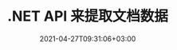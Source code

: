---
############################# Static ############################
layout: "product"
date: 2021-04-27T09:31:06+03:00
draft: false

product: "Parser"
product_tag: "parser"
platform: ".NET"
platform_tag: "net"

############################# Head ############################
head_title: ".NET 解析 API 从 PDF Word Excel 中提取文本图像元数据"
head_description: "C# .NET 文档解析 API，用于从数据库、PDF、Word、Excel、演示文稿、Web、电子邮件、EPUB 和 zip 文件格式中提取文本、图像、元数据和编码."

############################# Header ############################
title: ".NET API 来提取文档数据"
description: "从 .NET 应用程序中的文档、电子表格、演示文稿、电子邮件和档案中提取图像、原始或格式化文本和元数据。"
button:
    enable: true

############################# SubMenu ############################
submenu:
    enable: true
    
    left:
        img_alt: "GroupDocs.Parser for .NET"
        image: "/border/groupdocs-parser-net.svg"
        product: "GroupDocs.Parser"
        platform: ".NET"

    middle:
        button:
            # button loop
            - link: "#overview"
              text: "概述"

            # button loop
            - link: "#features"
              text: "特征"

            # button loop
            - link: "#support"
              text: "Support"

            # button loop
            - link: "https://products.groupdocs.app/parser"
              text: "Live Demo"

            # button loop
            - link: "https://purchase.groupdocs.com/pricing/parser/net"
              text: "价钱"

    right:
        link_download: "https://downloads.groupdocs.com/parser"
        link_learn: "https://docs.groupdocs.com/parser/net/"
        link_buy: "https://purchase.groupdocs.com"

############################# 概述 ############################
overview:
    enable: true
    content: |
      GroupDocs.Parser for .NET 是一个文本、元数据和图像提取器 API，用于使用 C#、ASP.NET 和其他 .NET 技术开发的业务应用程序。它支持从支持格式的文件中提取原始、格式化和结构化文本以及元数据。通过 GroupDocs.Parser for .NET，您的应用程序还可以对流行格式的受密码保护的文档进行解析，例如文字处理文档、Excel 电子表格、PowerPoint 演示文稿、OneNote、PDF 文件和 ZIP 档案。
    tabs:
      enable: true
      
      ## TAB ONE ##
      tab_one:
        description: |
          以下是 .NET 的 GroupDocs.Parser 的概述：
      
        left:
          enable: true
          icon: "fas fa-tools"
          title: "特征"
          content: |
            * 提取图像
            * 提取原始文本
            * 提取格式化文本
            * 提取结构化文本
            * 提取元数据
            * 从 ZIP 文件中的文件中提取
            * 搜索提取
            * 使用文本格式化程序提取
            * 检测编码标准
            * 检测媒体类型
        
        right:
          enable: true
          icon: "fab fa-html5"
          title: "API"
          content: |
            * 获取输入文件
            * 获取原始或格式化文本
            * 获取元数据
      
      ## TAB TWO ##
      tab_two:
        description: |
          GroupDocs.Parser for .NET 支持以下 [文档文件格式](https://docs.groupdocs.com/parser/net/supported-document-formats/)：

        left:
          enable: true
          table:
            # table loop
            - title: "文本提取"
              content: |
                * **文本**：DOC、DOCX、DOT、DOTM、DOTX、DOCM、RTF、ODT、OTT、TXT、MD、WordprocessingML (XML)
                * **电子表格**：XLS、XLSX、CSV、XLSM、XLSB、ODS、SpreadsheetML (XML)、XLT、XLTX、XLTM、OTS、XLA、XLAM、TSV
                * **演示文稿**：PPT、PPTX、PPTM、PPS、PPSX、PPSM、POT、POTX、POTM、ODP、OTP
                * **OneNote**：一个
                * **电子邮件**：MSG、EML、EMLX、PST、OST、MS EXCHANGE SERVER、POP、IMAP
                * **电子出版**：EPUB、FB2
                * **便携式文档**：PDF、PDF 包、加密 PDF
                * **基于DOM的**：XML、HTML、XHTML、MHTML
                * **压缩和包装**：ZIP、CHM
                * **数据库**：ADO.NET

            # table loop
            - title: "编码检测"
              content: |
                * **BOM**：UTF32 LE、UTF32 BE、UTF16 LE、UTF16 BE、UTF8 和 UTF7
                * **内容**：UTF32 LE、UTF32 BE、UTF16 LE、UTF16 BE、UTF8 和 ANSI

        right:
          enable: true
          table:
            # table loop
            - title: "元数据提取"
              content: |
                * **文本**：DOC、DOCX、DOT、DOTX、DOTM、OTT、ODT
                * **电子表格**：XLS、XLSX、XLT、XLTX、XLTM、XLA、XLAM、OTS、ODS
                * **演示文稿**：PPT、PPTX、POT、POTX、POTM、PPSM、PPTM、OTP、ODP
                * **电子邮件**：味精、EML、EMLX
                * **电子出版**：EPUB、FB2
                * **其他**：PDF

            # table loop
            - title: "Text & 元数据提取"
              content: |
                * **模板**：DOTX、POTX
                * **启用宏的模板**：DOTM、POTM、PPSM、PPTM
                * **OpenDocument 模板**：OTT

            # table loop
            - title: "图像提取"
              content: |
                * **文本**：DOC、DOCX、DOCM、RTF、DOT、DOTM、DOTX、ODT
                * **电子表格**：XLS、XLSX、XLSM、XLSB、ODS、XLT、XLTM、XLTX
                * **演示文稿**：PPT、PPTX、PPTM、ODP、POT、POTM、POTX、PPS、PPSX、PPSM
                * **便携式文档**：PDF、POT、POTM、POTX
                * **电子书**：CHM、EPUB、FB2
                * **标记**：HTML

      ## TAB THREE ##
      tab_three:
        description: |
          GroupDocs.Parser for .NET 支持以下操作系统、框架和包管理器:
        
        left:
          enable: true
          table:
            # table loop
            - icon: "fab fa-windows"
              title: "操作系统"
              content: |
                * Windows Desktop
                * Windows Server
                * Windows Azure
                * Linux

            # table loop
            - icon: "fas fa-code"
              title: "支持的框架"
              content: |
                * .NET Framework 2.0 或更高版本
                * Mono 框架 1.2 或更高版本
                * .NET 标准 2.0
                * .NET Core 2.0

        right:
          enable: true
          table:
            # table loop
            - icon: "fas fa-box"
              title: "包管理器"
              content: |
                * NuGet

            # table loop
            - icon: "fas fa-tools"
              title: "开发环境"
              content: |
                * Microsoft Visual Studio
                * Xamarin.Android
                * Xamarin.IOS
                * Xamarin.Mac
                * MonoDevelop

############################# 特征 ############################
features:
    enable: true
    title: "GroupDocs.Parser for .NET 特征"

    feature:
      # feature loop
      - icon: "fas fa-copy"
        content: "统计单个或多个文件中的单词出现次数"

      # feature loop
      - icon: "fas fa-eye"
        content: "从 Excel 工作表和演示模板中提取文本和元数据"

      # feature loop
      - icon: "fas fa-bolt"
        content: "在不安装文档阅读器的情况下从文件或流中提取文本内容"
      
      # feature loop
      - icon: "fas fa-file-powerpoint"
        content: "使用快速或标准文本提取模式从文档中获取格式化文本"

      # feature loop
      - icon: "fas fa-code"
        content: "检测受密码保护的 XML 文档的媒体类型并从中提取文本"

      # feature loop
      - icon: "fas fa-cloud"
        content: "以编程方式从电子邮件和附件中获取格式化文本"

      # feature loop
      - icon: "fas fa-remove-format"
        content: "从 OneNote 文档的单页或多页中提取文本"

      # feature loop
      - icon: "fas fa-comment-slash"
        content: "从 PDF、MS Word、Excel 和演示文档中提取数据"

      # feature loop
      - icon: "fas fa-location-arrow"
        content: "从 PDF 表单中提取数据并从简单的 PDF 文件或 PDF 组合文档中提取文本"

      # feature loop
      - icon: "fas fa-border-all"
        content: "从 PowerPoint 演示文稿中获取格式化文本或从特定幻灯片中删除文本"

      # feature loop
      - icon: "fas fa-wrench"
        content: "从 Excel 电子表格的单元格、行和列中收集原始或格式化文本"

      # feature loop
      - icon: "fas fa-columns"
        content: "从 Word 文档中提取原始或 HTML 格式的文本"

      # feature loop
      - icon: "fas fa-file-word"
        content: "HTML Formatter 支持段落、超链接、字体、标题、列表和表格的格式化"

      # feature loop
      - icon: "fas fa-envelope"
        content: "从 EPUB、CHM、Markdown 和 FB2 文件中提取单个句子或整个文本"

      # feature loop
      - icon: "fas fa-print"
        content: "摘自数据库、PDF、EPUB、CHM 和文字处理文档的目录"

      # feature loop
      - icon: "fas fa-file-archive"
        content: "提取具有完整内容结构的文本并从文档中摘录突出显示的文本"

      # feature loop
      - icon: "fas fa-lock"
        content: "从文档中获取文本区域进行分析并从支持的文档格式中提取元数据"

      # feature loop
      - icon: "fas fa-file-code"
        content: "从支持的格式中获取所有或选定的图像并旋转提取的图像"
      
      # feature loop
      - icon: "fas fa-fill-drip"
        content: "从 Zip 档案和 OST 容器中的文件中取出文本并检测 ZIP 容器项目的文件类型"

      # feature loop
      - icon: "fas fa-file-excel"
        content: "从电子邮件容器（Exchange Web 服务器、POP3、IMAP）获取数据"

      # feature loop
      - icon: "fas fa-heading"
        content: "在文档中搜索简单文本、整个单词和正则表达式"

      # feature loop
      - icon: "fas fa-project-diagram"
        content: "准备文档模板，从文档中提取数据并分析数据字段和表格"

      # feature loop
      - icon: "fas fa-cube"
        content: "在文档中搜索和提取突出显示的表达式"

      # feature loop
      - icon: "fab fa-uncharted"
        content: "使用纯文本格式化程序（简单和 ASCII）或 Markdown 格式化程序获取文本"

      # feature loop
      - icon: "fab fa-uncharted"
        content: "Markdown Formatter 支持字体、超链接、标题、列表和表格的格式化"

      # feature loop
      - icon: "fab fa-uncharted"
        content: "使用边缘、角度和交叉点执行自定义格式以格式化纯文本"

      # feature loop
      - icon: "fab fa-uncharted"
        content: "通过列分隔符移动表格布局和检测矩形区域中的表格"

      # feature loop
      - icon: "fab fa-uncharted"
        content: "从 Microsoft Office 文件格式中的形状、艺术字对象和文本框中提取文本"

      # feature loop
      - icon: "fab fa-uncharted"
        content: "将图像提取到文件 - 保存为 JPG、PNG、GIF、BMP、PNG 或 WEBP 格式"

    more_feature:
      # more_feature_loop
      - title: "从文档中提取文本"
        content: |
          使用 GroupDocs.Parser for .NET API 从文档中提取文本很简单，只需几行代码即可实现：

          ```cs
          // 创建 Parser 类的实例
          using(Parser parser = new Parser("sample.docx"))
          {
            // 将文本提取到阅读器中
            using(TextReader reader = parser.GetText())
            {
              // 打印文档中的文本
              // 如果不支持文本提取，则 reader 为 null
              Console.WriteLine(reader == null ? "Text extraction isn't supported." : reader.ReadToEnd());
            }
          }
          ```

############################# Support ############################
support:
    enable: true

############################# Solutions ############################
solutions:
    enable: true
    title: "GroupDocs.Parser 为其他流行的开发环境提供文档查看 API"

    solution:
        # solution loop
        - img_alt: "GroupDocs.Parser for Java"
          image: "/border/groupdocs-parser-java.svg"
          product: "GroupDocs.Parser"
          platform: "Java"
          link: "/parser/java/"

############################# Back to top ###############################
back_to_top:
  enable: true
---